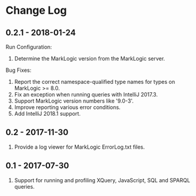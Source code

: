 # Change Log

## 0.2.1 - 2018-01-24

Run Configuration:

1. Determine the MarkLogic version from the MarkLogic server.

Bug Fixes:

1. Report the correct namespace-qualified type names for types on MarkLogic >= 8.0.
1. Fix an exception when running queries with IntelliJ 2017.3.
1. Support MarkLogic version numbers like '9.0-3'.
1. Improve reporting various error conditions.
1. Add IntelliJ 2018.1 support.

## 0.2 - 2017-11-30

1. Provide a log viewer for MarkLogic ErrorLog.txt files.

## 0.1 - 2017-07-30

1. Support for running and profiling XQuery, JavaScript, SQL and SPARQL queries.
